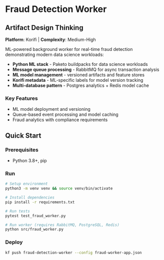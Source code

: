 # Fraud Detection Worker

## Artifact Design Thinking

**Platform**: Korifi | **Complexity**: Medium-High

ML-powered background worker for real-time fraud detection demonstrating modern data science workloads:

- **Python ML stack** - Paketo buildpacks for data science workloads
- **Message queue processing** - RabbitMQ for async transaction analysis
- **ML model management** - versioned artifacts and feature stores
- **Korifi metadata** - ML-specific labels for model version tracking
- **Multi-database pattern** - Postgres analytics + Redis model cache

### Key Features
- ML model deployment and versioning
- Queue-based event processing and model caching
- Fraud analytics with compliance requirements

## Quick Start

### Prerequisites
- Python 3.8+, pip

### Run
```bash
# Setup environment
python3 -m venv venv && source venv/bin/activate

# Install dependencies
pip install -r requirements.txt

# Run tests
pytest test_fraud_worker.py

# Run worker (requires RabbitMQ, PostgreSQL, Redis)
python src/fraud_worker.py
```

### Deploy
```bash
kf push fraud-detection-worker --config fraud-worker-app.json
```

